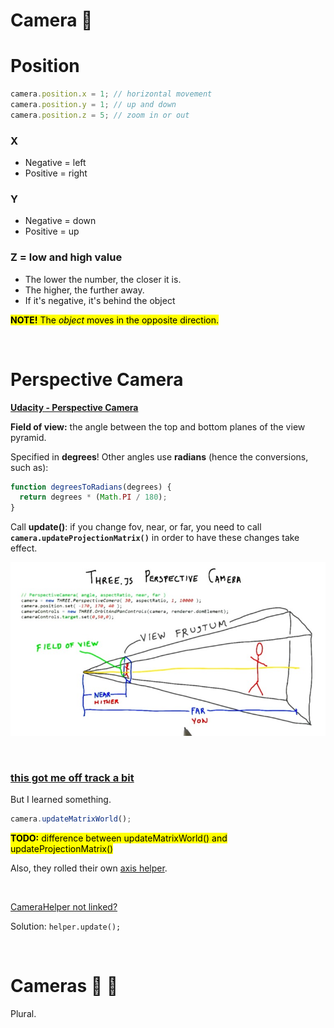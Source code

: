 # Camera 🎥

# Position

```js
camera.position.x = 1; // horizontal movement
camera.position.y = 1; // up and down
camera.position.z = 5; // zoom in or out
```

### X

* Negative = left
* Positive = right

### Y

* Negative = down
* Positive = up

### Z = low and high value

* The lower the number, the closer it is.
* The higher, the further away.
* If it's negative, it's behind the object

<mark>**NOTE!** The *object* moves in the opposite direction.</mark>

<br>

# Perspective Camera

**[Udacity - Perspective Camera](https://youtu.be/KyTaxN2XUyQ)**

**Field of view:** the angle between the top and bottom planes of the view pyramid.

Specified in **degrees**!  Other angles use **radians** (hence the conversions, such as):

```js
function degreesToRadians(degrees) {
  return degrees * (Math.PI / 180);
}
```

Call **update()**: if you change fov, near, or far, you need to call **`camera.updateProjectionMatrix()`** in order to have these changes take effect.

![Perspective Camera](../img/perspective.jpg)

<br>

### [this got me off track a bit](https://discourse.threejs.org/t/how-to-control-camera-position-x-from-dat-gui/27467)

But I learned something.

```js
camera.updateMatrixWorld();
```

<mark>**TODO:** difference between updateMatrixWorld() and updateProjectionMatrix()</mark>

Also, they rolled their own [axis helper](https://jsfiddle.net/fiddleuser01/rezcpgh4/7/).

<br>

[CameraHelper not linked?](https://discourse.threejs.org/t/camerahelper-not-linked/2319/2)
  
Solution: `helper.update();`

<br>

# Cameras 🎥 🎥

Plural.